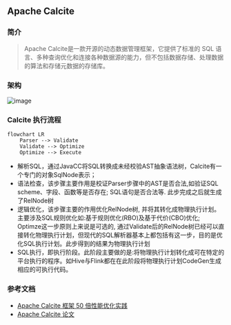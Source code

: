 ## Apache Calcite
### 简介
> Apache Calcite是一款开源的动态数据管理框架，它提供了标准的 SQL 语言、多种查询优化和连接各种数据源的能力，但不包括数据存储、处理数据的算法和存储元数据的存储库。
### 架构

![image](https://github.com/jsjchai/study-notes/assets/13389058/e87bf573-0ba5-4537-96f5-db34bcaf00b1)

### Calcite 执行流程
```mermaid
flowchart LR
    Parser --> Validate
    Validate --> Optimize
    Optimize --> Execute
```
* 解析SQL，通过JavaCC将SQL转换成未经校验AST抽象语法树，Calcite有一个专门的对象SqlNode表示；
* 语法检查，该步骤主要作用是校证Parser步骤中的AST是否合法,如验证SQL scheme、字段、函数等是否存在; SQL语句是否合法等. 此步完成之后就生成了RelNode树
* 逻辑优化，该步骤主要的作用优化RelNode树, 并将其转化成物理执行计划。主要涉及SQL规则优化如:基于规则优化(RBO)及基于代价(CBO)优化; Optimze这一步原则上来说是可选的, 通过Validate后的RelNode树已经可以直接转化物理执行计划，但现代的SQL解析器基本上都包括有这一步，目的是优化SQL执行计划。此步得到的结果为物理执行计划
* SQL执行，即执行阶段。此阶段主要做的是:将物理执行计划转化成可在特定的平台执行的程序。如Hive与Flink都在在此阶段将物理执行计划CodeGen生成相应的可执行代码。


### 参考文档
* [Apache Calcite 框架 50 倍性能优化实践](https://developer.aliyun.com/article/919361)
* [Apache Calcite 论文](https://arxiv.org/pdf/1802.10233.pdf)
